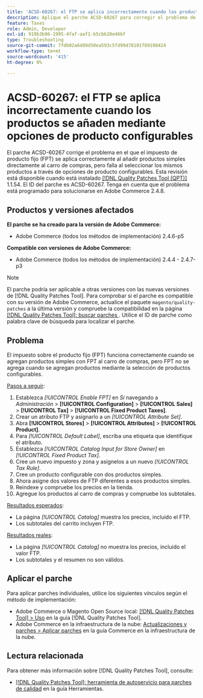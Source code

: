 ```yaml
---
title: 'ACSD-60267: el FTP se aplica incorrectamente cuando los productos se añaden mediante opciones de producto configurables'
description: Aplique el parche ACSD-60267 para corregir el problema de Adobe Commerce donde el impuesto de producto fijo (FPT) se aplica correctamente al añadir productos simples directamente al carro de compras, pero falla al seleccionar los mismos productos a través de opciones de producto configurables.
feature: Taxes
role: Admin, Developer
exl-id: 919b3b96-1995-4faf-aaf1-b5cbb20e46bf
type: Troubleshooting
source-git-commit: 7fdb02a6d89d50ea593c5fd99d78101f89198424
workflow-type: tm+mt
source-wordcount: '415'
ht-degree: 0%

---
```


# ACSD-60267: el FTP se aplica incorrectamente cuando los productos se añaden mediante opciones de producto configurables

El parche ACSD-60267 corrige el problema en el que el impuesto de producto fijo (FPT) se aplica correctamente al añadir productos simples directamente al carro de compras, pero falla al seleccionar los mismos productos a través de opciones de producto configurables. Esta revisión está disponible cuando está instalado [[!DNL Quality Patches Tool (QPT)]](https://experienceleague.adobe.com/docs/commerce-operations/tools/quality-patches-tool/usage.html) 1.1.54. El ID del parche es ACSD-60267. Tenga en cuenta que el problema está programado para solucionarse en Adobe Commerce 2.4.8.

## Productos y versiones afectados

**El parche se ha creado para la versión de Adobe Commerce:**

* Adobe Commerce (todos los métodos de implementación) 2.4.6-p5

**Compatible con versiones de Adobe Commerce:**

* Adobe Commerce (todos los métodos de implementación) 2.4.4 - 2.4.7-p3

>[!NOTE]
>
>El parche podría ser aplicable a otras versiones con las nuevas versiones de [!DNL Quality Patches Tool]. Para comprobar si el parche es compatible con su versión de Adobe Commerce, actualice el paquete `magento/quality-patches` a la última versión y compruebe la compatibilidad en la página [[!DNL Quality Patches Tool]: buscar parches ](https://experienceleague.adobe.com/tools/commerce-quality-patches/index.html). Utilice el ID de parche como palabra clave de búsqueda para localizar el parche.

## Problema

El impuesto sobre el producto fijo (FPT) funciona correctamente cuando se agregan productos simples con FPT al carro de compras, pero FPT no se agrega cuando se agregan productos mediante la selección de productos configurables.

<u>Pasos a seguir</u>:

1. Establezca *[!UICONTROL Enable FPT]* en *Sí* navegando a *Administración* > **[!UICONTROL Configuration]** > **[!UICONTROL Sales]** > **[!UICONTROL Tax]** > **[!UICONTROL Fixed Product Taxes]**.
1. Crear un atributo FTP y asignarlo a un *[!UICONTROL Attribute Set]*.
1. Abra **[!UICONTROL Stores]** > **[!UICONTROL Attributes]** > **[!UICONTROL Product]**.
1. Para *[!UICONTROL Default Label]*, escriba una etiqueta que identifique el atributo.
1. Establezca *[!UICONTROL Catalog Input for Store Owner]* en *[!UICONTROL Fixed Product Tax]*.
1. Cree un nuevo impuesto y zona y asígnelos a un nuevo *[!UICONTROL Tax Rule]*.
1. Cree un producto configurable con dos productos simples.
1. Ahora asigne dos valores de FTP diferentes a esos productos simples.
1. Reindexe y compruebe los precios en la tienda.
1. Agregue los productos al carro de compras y compruebe los subtotales.

<u>Resultados esperados</u>:

* La página *[!UICONTROL Catalog]* muestra los precios, incluido el FTP.
* Los subtotales del carrito incluyen FTP.

<u>Resultados reales</u>:

* La página *[!UICONTROL Catalog]* no muestra los precios, incluido el valor FTP.
* Los subtotales y el resumen no son válidos.

## Aplicar el parche

Para aplicar parches individuales, utilice los siguientes vínculos según el método de implementación:

* Adobe Commerce o Magento Open Source local: [[!DNL Quality Patches Tool] > Uso](/help/tools/quality-patches-tool/usage.md) en la guía [!DNL Quality Patches Tool].
* Adobe Commerce en la infraestructura de la nube: [Actualizaciones y parches > Aplicar parches](https://experienceleague.adobe.com/docs/commerce-cloud-service/user-guide/develop/upgrade/apply-patches.html) en la guía Commerce en la infraestructura de la nube.

## Lectura relacionada

Para obtener más información sobre [!DNL Quality Patches Tool], consulte:

* [[!DNL Quality Patches Tool]: herramienta de autoservicio para parches de calidad](/help/tools/quality-patches-tool/quality-patches-tool-to-self-serve-quality-patches.md) en la guía Herramientas.
